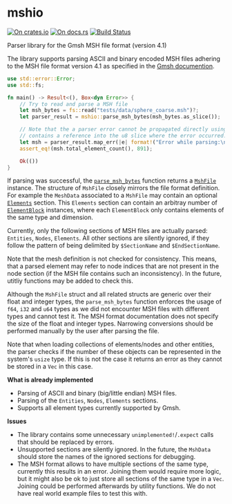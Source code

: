 # mshio

[![On crates.io](https://img.shields.io/crates/v/mshio)](https://crates.io/crates/mshio)
[![On docs.rs](https://docs.rs/mshio/badge.svg)](https://docs.rs/mshio/)
[![Build Status](https://github.com/w1th0utnam3/mshio/workflows/CI/badge.svg)](https://github.com/w1th0utnam3/mshio/actions)

Parser library for the Gmsh MSH file format (version 4.1)

The library supports parsing ASCII and binary encoded MSH files adhering to the MSH file format
version 4.1 as specified in the [Gmsh documention](http://gmsh.info/doc/texinfo/gmsh.html#MSH-file-format).

```rust
use std::error::Error;
use std::fs;

fn main() -> Result<(), Box<dyn Error>> {
    // Try to read and parse a MSH file
    let msh_bytes = fs::read("tests/data/sphere_coarse.msh")?;
    let parser_result = mshio::parse_msh_bytes(msh_bytes.as_slice());

    // Note that the a parser error cannot be propagated directly using the ?-operator, as it
    // contains a reference into the u8 slice where the error occurred.
    let msh = parser_result.map_err(|e| format!("Error while parsing:\n{}", e))?;
    assert_eq!(msh.total_element_count(), 891);

    Ok(())
}
```

If parsing was successful, the [`parse_msh_bytes`](https://docs.rs/mshio/latest/mshio/fn.parse_msh_bytes.html) function returns a
[`MshFile`](https://docs.rs/mshio/latest/mshio/mshfile/struct.MshFile.html) instance. The structure of `MshFile` closely mirrors
the file format definition. For example the `MeshData` associated to a `MshFile` may contain an
optional [`Elements`](https://docs.rs/mshio/latest/mshio/mshfile/struct.Elements.html) section. This `Elements` section can contain
an arbitray number of [`ElementBlock`](https://docs.rs/mshio/latest/mshio/mshfile/struct.ElementBlock.html) instances, where each
`ElementBlock` only contains elements of the same type and dimension.

Currently, only the following sections of MSH files are actually parsed: `Entities`, `Nodes`,
`Elements`. All other sections are silently ignored, if they follow the pattern of being
delimited by `$SectionName` and `$EndSectionName`.

Note that the mesh definition is not checked for consistency. This means, that a parsed element
may refer to node indices that are not present in the node section (if the MSH file contains
such an inconsistency). In the future, utitliy functions may be added to check this.

Although the `MshFile` struct and all related structs are generic over their float and integer
types, the `parse_msh_bytes` function enforces the usage of `f64`, `i32` and `u64` types as
we did not encounter MSH files with different types and cannot test it. The MSH format
documentation does not specify the size of the float and integer types.
Narrowing conversions should be performed manually by the user after parsing the file.

Note that when loading collections of elements/nodes and other entities, the parser checks if
the number of these objects can be represented in the system's `usize` type. If this is not the
case it returns an error as they cannot be stored in a `Vec` in this case.

**What is already implemented**
 - Parsing of ASCII and binary (big/little endian) MSH files.
 - Parsing of the `Entities`, `Nodes`, `Elements` sections.
 - Supports all element types currently supported by Gmsh.

**Issues**
 - The library contains some unnecessary `unimplemented!`/`.expect` calls that should be replaced by errors.
 - Unsupported sections are silently ignored. In the future, the `MshData` should store the names of the ignored sections for debugging.
 - The MSH format allows to have multiple sections of the same type, currently this results in an error. Joining them would require more logic, but it might also be ok to just store all sections of the same type in a `Vec`. Joining could be performed afterwards by utility functions. We do not have real world example files to test this with.
